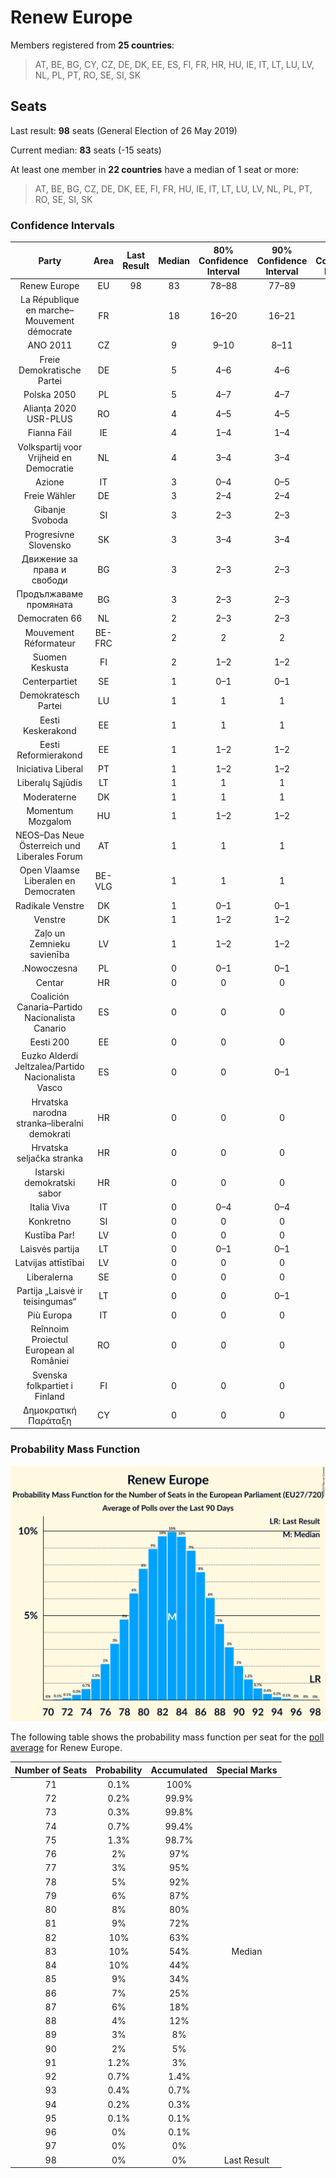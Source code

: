 # Renew Europe

Members registered from **25 countries**:

> AT, BE, BG, CY, CZ, DE, DK, EE, ES, FI, FR, HR, HU, IE, IT, LT, LU, LV, NL, PL, PT, RO, SE, SI, SK

## Seats

Last result: **98** seats (General Election of 26 May 2019)

Current median: **83** seats (-15 seats)

At least one member in **22 countries** have a median of 1 seat or more:

> AT, BE, BG, CZ, DE, DK, EE, FI, FR, HU, IE, IT, LT, LU, LV, NL, PL, PT, RO, SE, SI, SK

### Confidence Intervals

| Party | Area | Last Result | Median | 80% Confidence Interval | 90% Confidence Interval | 95% Confidence Interval | 99% Confidence Interval |
|:-----:|:----:|:-----------:|:------:|:-----------------------:|:-----------------------:|:-----------------------:|:-----------------------:|
| Renew Europe | EU | 98 | 83 | 78–88 | 77–89 | 75–91 | 73–93 |
| La République en marche–Mouvement démocrate | FR | | 18 | 16–20 | 16–21 | 15–21 | 14–22 |
| ANO 2011 | CZ | | 9 | 9–10 | 8–11 | 8–11 | 8–11 |
| Freie Demokratische Partei | DE | | 5 | 4–6 | 4–6 | 3–7 | 3–7 |
| Polska 2050 | PL | | 5 | 4–7 | 4–7 | 4–7 | 4–7 |
| Alianța 2020 USR-PLUS | RO | | 4 | 4–5 | 4–5 | 4–5 | 3–5 |
| Fianna Fáil | IE | | 4 | 1–4 | 1–4 | 1–4 | 1–4 |
| Volkspartij voor Vrijheid en Democratie | NL | | 4 | 3–4 | 3–4 | 3–5 | 2–5 |
| Azione | IT | | 3 | 0–4 | 0–5 | 0–5 | 0–6 |
| Freie Wähler | DE | | 3 | 2–4 | 2–4 | 2–4 | 1–4 |
| Gibanje Svoboda | SI | | 3 | 2–3 | 2–3 | 2–3 | 2–3 |
| Progresívne Slovensko | SK | | 3 | 3–4 | 3–4 | 3–4 | 3–4 |
| Движение за права и свободи | BG | | 3 | 2–3 | 2–3 | 2–3 | 2–3 |
| Продължаваме промяната | BG | | 3 | 2–3 | 2–3 | 2–3 | 2–3 |
| Democraten 66 | NL | | 2 | 2–3 | 2–3 | 2–3 | 2–3 |
| Mouvement Réformateur | BE-FRC | | 2 | 2 | 2 | 1–2 | 1–2 |
| Suomen Keskusta | FI | | 2 | 1–2 | 1–2 | 1–2 | 1–2 |
| Centerpartiet | SE | | 1 | 0–1 | 0–1 | 0–1 | 0–1 |
| Demokratesch Partei | LU | | 1 | 1 | 1 | 1 | 1 |
| Eesti Keskerakond | EE | | 1 | 1 | 1 | 1 | 1 |
| Eesti Reformierakond | EE | | 1 | 1–2 | 1–2 | 1–2 | 1–2 |
| Iniciativa Liberal | PT | | 1 | 1–2 | 1–2 | 1–2 | 0–2 |
| Liberalų Sąjūdis | LT | | 1 | 1 | 1 | 0–1 | 0–2 |
| Moderaterne | DK | | 1 | 1 | 1 | 0–1 | 0–1 |
| Momentum Mozgalom | HU | | 1 | 1–2 | 1–2 | 1–2 | 1–2 |
| NEOS–Das Neue Österreich und Liberales Forum | AT | | 1 | 1 | 1 | 1 | 1–2 |
| Open Vlaamse Liberalen en Democraten | BE-VLG | | 1 | 1 | 1 | 0–1 | 0–1 |
| Radikale Venstre | DK | | 1 | 0–1 | 0–1 | 0–1 | 0–1 |
| Venstre | DK | | 1 | 1–2 | 1–2 | 1–2 | 1–2 |
| Zaļo un Zemnieku savienība | LV | | 1 | 1–2 | 1–2 | 1–2 | 1–2 |
| .Nowoczesna | PL | | 0 | 0–1 | 0–1 | 0–1 | 0–1 |
| Centar | HR | | 0 | 0 | 0 | 0 | 0 |
| Coalición Canaria–Partido Nacionalista Canario | ES | | 0 | 0 | 0 | 0 | 0 |
| Eesti 200 | EE | | 0 | 0 | 0 | 0 | 0 |
| Euzko Alderdi Jeltzalea/Partido Nacionalista Vasco | ES | | 0 | 0 | 0–1 | 0–1 | 0–1 |
| Hrvatska narodna stranka–liberalni demokrati | HR | | 0 | 0 | 0 | 0 | 0 |
| Hrvatska seljačka stranka | HR | | 0 | 0 | 0 | 0 | 0 |
| Istarski demokratski sabor | HR | | 0 | 0 | 0 | 0 | 0 |
| Italia Viva | IT | | 0 | 0–4 | 0–4 | 0–5 | 0–5 |
| Konkretno | SI | | 0 | 0 | 0 | 0 | 0 |
| Kustība Par! | LV | | 0 | 0 | 0 | 0 | 0 |
| Laisvės partija | LT | | 0 | 0–1 | 0–1 | 0–1 | 0–1 |
| Latvijas attīstībai | LV | | 0 | 0 | 0 | 0 | 0 |
| Liberalerna | SE | | 0 | 0 | 0 | 0 | 0–1 |
| Partija „Laisvė ir teisingumas“ | LT | | 0 | 0 | 0–1 | 0–1 | 0–1 |
| Più Europa | IT | | 0 | 0 | 0 | 0 | 0–4 |
| Reînnoim Proiectul European al României | RO | | 0 | 0 | 0 | 0 | 0 |
| Svenska folkpartiet i Finland | FI | | 0 | 0 | 0 | 0–1 | 0–1 |
| Δημοκρατική Παράταξη | CY | | 0 | 0 | 0 | 0 | 0 |

### Probability Mass Function

![Graph with seats probability mass function not yet produced](average-2024-01-15-seats-pmf-reneweurope.png "Seats Probability Mass Function")

The following table shows the probability mass function per seat for the [poll average](average-2024-01-15.html) for Renew Europe.

| Number of Seats | Probability | Accumulated | Special Marks |
|:---------------:|:-----------:|:-----------:|:-------------:|
| 71 | 0.1% | 100% |  |
| 72 | 0.2% | 99.9% |  |
| 73 | 0.3% | 99.8% |  |
| 74 | 0.7% | 99.4% |  |
| 75 | 1.3% | 98.7% |  |
| 76 | 2% | 97% |  |
| 77 | 3% | 95% |  |
| 78 | 5% | 92% |  |
| 79 | 6% | 87% |  |
| 80 | 8% | 80% |  |
| 81 | 9% | 72% |  |
| 82 | 10% | 63% |  |
| 83 | 10% | 54% | Median |
| 84 | 10% | 44% |  |
| 85 | 9% | 34% |  |
| 86 | 7% | 25% |  |
| 87 | 6% | 18% |  |
| 88 | 4% | 12% |  |
| 89 | 3% | 8% |  |
| 90 | 2% | 5% |  |
| 91 | 1.2% | 3% |  |
| 92 | 0.7% | 1.4% |  |
| 93 | 0.4% | 0.7% |  |
| 94 | 0.2% | 0.3% |  |
| 95 | 0.1% | 0.1% |  |
| 96 | 0% | 0.1% |  |
| 97 | 0% | 0% |  |
| 98 | 0% | 0% | Last Result |


